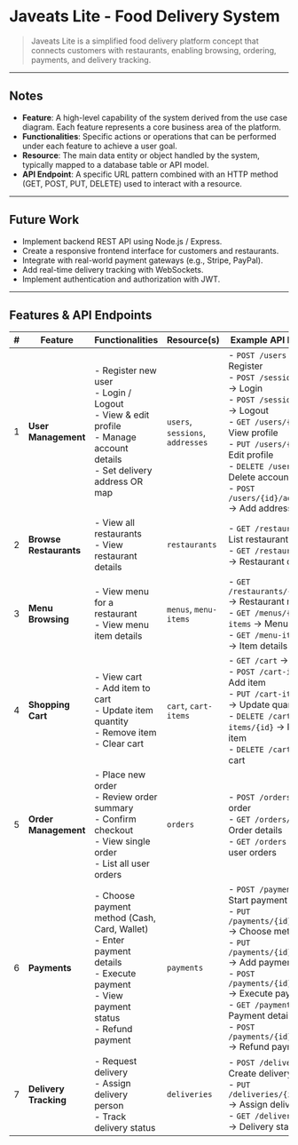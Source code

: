 # Javeats Lite - Food Delivery System

> Javeats Lite is a simplified food delivery platform concept that connects customers with restaurants, enabling browsing, ordering, payments, and delivery tracking.  

---

## Notes
- **Feature**: A high-level capability of the system derived from the use case diagram. Each feature represents a core business area of the platform.
- **Functionalities**: Specific actions or operations that can be performed under each feature to achieve a user goal.
- **Resource**: The main data entity or object handled by the system, typically mapped to a database table or API model.
- **API Endpoint**: A specific URL pattern combined with an HTTP method (GET, POST, PUT, DELETE) used to interact with a resource.

---

## Future Work
- Implement backend REST API using Node.js / Express.
- Create a responsive frontend interface for customers and restaurants.
- Integrate with real-world payment gateways (e.g., Stripe, PayPal).
- Add real-time delivery tracking with WebSockets.
- Implement authentication and authorization with JWT.

---
## Features & API Endpoints

| # | Feature               | Functionalities                                                                                                    | Resource(s)                 | Example API Endpoints                                                                                       |
|---|-----------------------|--------------------------------------------------------------------------------------------------------------------|-----------------------------|-------------------------------------------------------------------------------------------------------------|
| 1 | **User Management**   | - Register new user<br>- Login / Logout<br>- View & edit profile<br>- Manage account details<br>- Set delivery address OR map | `users`, `sessions`, `addresses` | - `POST /users` → Register<br>- `POST /sessions/login` → Login<br>- `POST /sessions/logout` → Logout<br>- `GET /users/{id}` → View profile<br>- `PUT /users/{id}` → Edit profile<br>- `DELETE /users/{id}` → Delete account<br>- `POST /users/{id}/addresses` → Add address |
| 2 | **Browse Restaurants**| - View all restaurants<br>- View restaurant details                                                                | `restaurants`               | - `GET /restaurants` → List restaurants<br>- `GET /restaurants/{id}` → Restaurant details                   |
| 3 | **Menu Browsing**     | - View menu for a restaurant<br>- View menu item details                                                           | `menus`, `menu-items`       | - `GET /restaurants/{id}/menus` → Restaurant menus<br>- `GET /menus/{id}/menu-items` → Menu items<br>- `GET /menu-items/{id}` → Item details |
| 4 | **Shopping Cart**     | - View cart<br>- Add item to cart<br>- Update item quantity<br>- Remove item<br>- Clear cart                        | `cart`, `cart-items`        | - `GET /cart` → View cart<br>- `POST /cart-items` → Add item<br>- `PUT /cart-items/{id}` → Update quantity<br>- `DELETE /cart-items/{id}` → Remove item<br>- `DELETE /cart` → Empty cart |
| 5 | **Order Management**  | - Place new order<br>- Review order summary<br>- Confirm checkout<br>- View single order<br>- List all user orders   | `orders`                    | - `POST /orders` → Place order<br>- `GET /orders/{id}` → Order details<br>- `GET /orders` → List user orders |
| 6 | **Payments**          | - Choose payment method (Cash, Card, Wallet)<br>- Enter payment details<br>- Execute payment<br>- View payment status<br>- Refund payment | `payments`                  | - `POST /payments` → Start payment<br>- `PUT /payments/{id}/method` → Choose method<br>- `PUT /payments/{id}/details` → Add payment details<br>- `POST /payments/{id}/process` → Execute payment<br>- `GET /payments/{id}` → Payment details<br>- `POST /payments/{id}/refund` → Refund payment |
| 7 | **Delivery Tracking** | - Request delivery<br>- Assign delivery person<br>- Track delivery status                                           | `deliveries`                | - `POST /deliveries` → Create delivery<br>- `PUT /deliveries/{id}/assign` → Assign delivery<br>- `GET /deliveries/{id}` → Delivery status |
